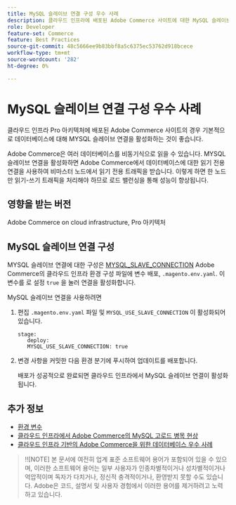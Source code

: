 ```yaml
---
title: MySQL 슬레이브 연결 구성 우수 사례
description: 클라우드 인프라에 배포된 Adobe Commerce 사이트에 대한 MySQL 슬레이브 연결을 구성하는 방법을 알아봅니다.
role: Developer
feature-set: Commerce
feature: Best Practices
source-git-commit: 48c5666ee9b83bbf8a5c6375ec53762d918bcece
workflow-type: tm+mt
source-wordcount: '282'
ht-degree: 0%

---
```



# MySQL 슬레이브 연결 구성 우수 사례

클라우드 인프라 Pro 아키텍처에 배포된 Adobe Commerce 사이트의 경우 기본적으로 데이터베이스에 대해 MYSQL 슬레이브 연결을 활성화하는 것이 좋습니다.

Adobe Commerce은 여러 데이터베이스를 비동기식으로 읽을 수 있습니다.  MYSQL 슬레이브 연결을 활성화하면 Adobe Commerce에서 데이터베이스에 대한 읽기 전용 연결을 사용하여 비마스터 노드에서 읽기 전용 트래픽을 받습니다. 이렇게 하면 한 노드만 읽기-쓰기 트래픽을 처리해야 하므로 로드 밸런싱을 통해 성능이 향상됩니다.

## 영향을 받는 버전

Adobe Commerce on cloud infrastructure, Pro 아키텍처

## MySQL 슬레이브 연결 구성

MYSQL 슬레이브 연결에 대한 구성은 [MYSQL_SLAVE_CONNECTION](https://devdocs.magento.com/cloud/env/variables-deploy.html#mysql_use_slave_connection) Adobe Commerce의 클라우드 인프라 환경 구성 파일에 변수 배포, `.magento.env.yaml`. 이 변수를 로 설정 `true` 을 눌러 연결을 활성화합니다.

MySQL 슬레이브 연결을 사용하려면

1. 편집 `.magento.env.yaml` 파일 및 `MYSQL_USE_SLAVE_CONNECTION` 이 활성화되어 있습니다.

   ```
   stage:
      deploy:
      MYSQL_USE_SLAVE_CONNECTION: true
   ```

1. 변경 사항을 커밋한 다음 환경 분기에 푸시하여 업데이트를 배포합니다.

   배포가 성공적으로 완료되면 클라우드 인프라에서 MySQL 슬레이브 연결이 활성화됩니다.

## 추가 정보

- [환경 변수](https://devdocs.magento.com/cloud/env/variables-intro.html)
- [클라우드 인프라에서 Adobe Commerce의 MySQL 고로드 병목 현상](https://experienceleague.adobe.com/docs/commerce-knowledge-base/kb/troubleshooting/database/mysql-high-load-bottleneck-in-magento-commerce-cloud.html?lang=en)
- [클라우드 인프라 기반의 Adobe Commerce을 위한 데이터베이스 우수 사례](database-on-cloud.md)

>!![NOTE]
본 문서에 여전히 업계 표준 소프트웨어 용어가 포함되어 있을 수 있으며, 이러한 소프트웨어 용어는 일부 사용자가 인종차별적이거나 성차별적이거나 억압적이며 독자가 다치거나, 정신적 충격적이거나, 환영받지 못할 수도 있습니다. Adobe은 코드, 설명서 및 사용자 경험에서 이러한 용어를 제거하려고 노력하고 있습니다.
